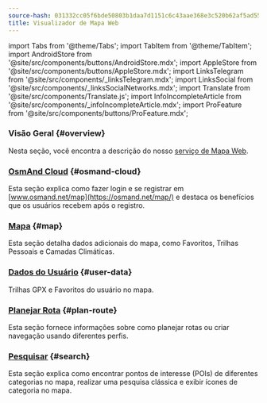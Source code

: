 ```yaml
---
source-hash: 031332cc05f6bde50803b1daa7d1151c6c43aae368e3c520b62af5ad5547457d
title: Visualizador de Mapa Web
---
```

import Tabs from '@theme/Tabs';
import TabItem from '@theme/TabItem';
import AndroidStore from '@site/src/components/buttons/AndroidStore.mdx';
import AppleStore from '@site/src/components/buttons/AppleStore.mdx';
import LinksTelegram from '@site/src/components/_linksTelegram.mdx';
import LinksSocial from '@site/src/components/_linksSocialNetworks.mdx';
import Translate from '@site/src/components/Translate.js';
import InfoIncompleteArticle from '@site/src/components/_infoIncompleteArticle.mdx';
import ProFeature from '@site/src/components/buttons/ProFeature.mdx';



### Visão Geral {#overview}

Nesta seção, você encontra a descrição do nosso [serviço de Mapa Web](https://osmand.net/map).

### [OsmAnd Cloud](./web-cloud.md) {#osmand-cloud}

Esta seção explica como fazer login e se registrar em [www.osmand.net/map](https://osmand.net/map/) e destaca os benefícios que os usuários recebem após o registro.

### [Mapa](./web-map.md) {#map}

Esta seção detalha dados adicionais do mapa, como Favoritos, Trilhas Pessoais e Camadas Climáticas.

### [Dados do Usuário](../web/web-userdata.mdx) {#user-data}

Trilhas GPX e Favoritos do usuário no mapa.

### [Planejar Rota](./planner.md) {#plan-route}

Esta seção fornece informações sobre como planejar rotas ou criar navegação usando diferentes perfis.

### [Pesquisar](./web-search.md) {#search}

Esta seção explica como encontrar pontos de interesse (POIs) de diferentes categorias no mapa, realizar uma pesquisa clássica e exibir ícones de categoria no mapa.